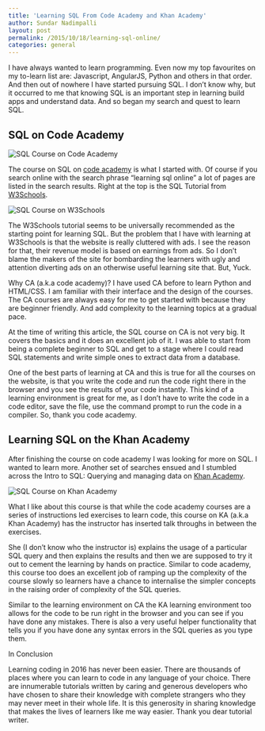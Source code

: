 ```yaml
---
title: 'Learning SQL From Code Academy and Khan Academy'
author: Sundar Nadimpalli
layout: post
permalink: /2015/10/18/learning-sql-online/
categories: general
---
```


I have always wanted to learn programming. Even now my top favourites on my to-learn list are: Javascript, AngularJS, Python and others in that order. And then out of nowhere I have started pursuing SQL. I don’t know why, but it occurred to me that knowing SQL is an important step in learning build apps and understand data. And so began my search and quest to learn SQL. 


## SQL on Code Academy

<img src="https://s3.amazonaws.com/sundar-website-assets/images/sql-course-code-academy.jpg" alt="SQL Course on Code Academy"/>

The course on SQL on [code academy](https://www.codecademy.com/courses/learn-sql) is what I started with. Of course if you search online with the search phrase “learning sql online” a lot of pages are listed in the search results. Right at the top is the SQL Tutorial from [W3Schools](http://www.w3schools.com/sql/). 

<img src="https://s3.amazonaws.com/sundar-website-assets/images/sql-course-w3schools.jpg" alt="SQL Course on W3Schools"/>

The W3Schools tutorial seems to be universally recommended as the starting point for learning SQL. But the problem that I have with learning at W3Schools is that the website is really cluttered with ads. I see the reason for that, their revenue model is based on earnings from ads. So I don’t blame the makers of the site for bombarding the learners with ugly and attention diverting ads on an otherwise useful learning site that. But, Yuck. 

Why CA (a.k.a code academy)? I have used CA before to learn Python and HTML/CSS. I am familiar with their interface and the design of the courses. The CA courses are always easy for me to get started with because they are beginner friendly. And add complexity to the learning topics at a gradual pace. 

At the time of writing this article, the SQL course on CA is not very big. It covers the basics and it does an excellent job of it. I was able to start from being a complete beginner to SQL and get to a stage where I could read SQL statements and write simple ones to extract data from a database. 

One of the best parts of learning at CA and this is true for all the courses on the website, is that you write the code and run the code right there in the browser and you see the results of your code instantly. This kind of a learning environment is great for me, as I don’t have to write the code in a code editor, save the file, use the command prompt to run the code in a compiler. So, thank you code academy. 

## Learning SQL on the Khan Academy

After finishing the course on code academy I was looking for more on SQL. I wanted to learn more. Another set of searches ensued and I stumbled across the Intro to SQL: Querying and managing data on [Khan Academy](https://www.khanacademy.org/computing/computer-programming/sql). 

<img src="https://s3.amazonaws.com/sundar-website-assets/images/sql-course-knan-academy.jpg" alt="SQL Course on Khan Academy"/>

What I like about this course is that while the code academy courses are a series of instructions led exercises to learn code, this course on KA (a.k.a Khan Academy) has the instructor has inserted talk throughs in between the exercises. 

She (I don’t know who the instructor is) explains the usage of a particular SQL query and then explains the results and then we are supposed to try it out to cement the learning by hands on practice. Similar to code academy, this course too does an excellent job of ramping up the complexity of the course slowly so learners have a chance to internalise the simpler concepts in the raising order of complexity of the SQL queries. 

Similar to the learning environment on CA the KA learning environment too allows for the code to be run right in the browser and you can see if you have done any mistakes. There is also a very useful helper functionality that tells you if you have done any syntax errors in the SQL queries as you type them. 

In Conclusion

Learning coding in 2016 has never been easier. There are thousands of places where you can learn to code in any language of your choice. There are innumerable tutorials written by caring and generous developers who have chosen to share their knowledge with complete strangers who they may never meet in their whole life. It is this generosity in sharing knowledge that makes the lives of learners like me way easier. Thank you dear tutorial writer.
